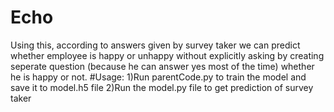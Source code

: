 # Echo
Using this, according to answers given by survey taker we can predict whether employee is happy or unhappy without explicitly asking by creating seperate question (because he can answer yes most of the time)
whether he is happy or not.
#Usage:
1)Run parentCode.py to train the model and save it to model.h5 file
2)Run the model.py file to get prediction of survey taker


